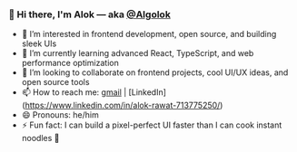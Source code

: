 ### 👋 Hi there, I'm Alok — aka [@Algolok](https://github.com/Algolok)

- 👀 I’m interested in frontend development, open source, and building sleek UIs
- 🌱 I’m currently learning advanced React, TypeScript, and web performance optimization
- 💞️ I’m looking to collaborate on frontend projects, cool UI/UX ideas, and open source tools
- 📫 How to reach me: [gmail](mailto:a4alok4122@gmail.com) | [LinkedIn] (https://www.linkedin.com/in/alok-rawat-713775250/)
- 😄 Pronouns: he/him
- ⚡ Fun fact: I can build a pixel-perfect UI faster than I can cook instant noodles 🍜

